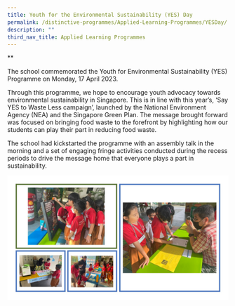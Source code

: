 ```yaml
---
title: Youth for the Environmental Sustainability (YES) Day
permalink: /distinctive-programmes/Applied-Learning-Programmes/YESDay/
description: ""
third_nav_title: Applied Learning Programmes
---
```

**

The school commemorated the Youth for Environmental Sustainability (YES) Programme on Monday, 17 April 2023. 

  

Through this programme, we hope to encourage youth advocacy towards environmental sustainability in Singapore. This is in line with this year’s, ‘Say YES to Waste Less campaign’, launched by the National Environment Agency (NEA) and the Singapore Green Plan. The message brought forward was focused on bringing food waste to the forefront by highlighting how our students can play their part in reducing food waste.  

  

The school had kickstarted the programme with an assembly talk in the morning and a set of engaging fringe activities conducted during the recess periods to drive the message home that everyone plays a part in sustainability.

![](/images/2023%20yed.jpg)